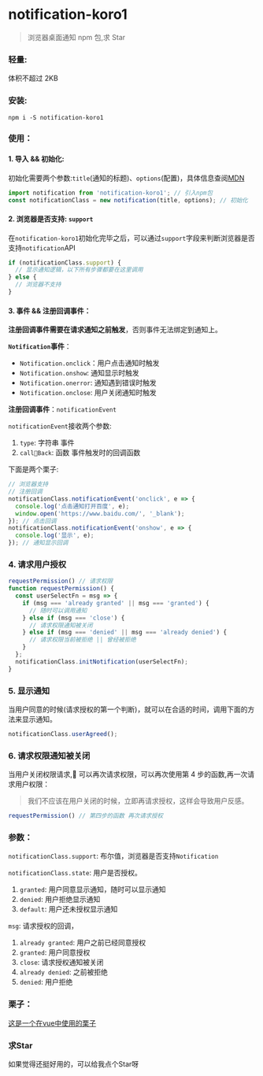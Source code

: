 # notification-koro1

> 浏览器桌面通知 npm 包,求 Star

### 轻量:

体积不超过 2KB

### 安装:

```
npm i -S notification-koro1
```

### 使用：

#### 1. 导入 && 初始化:

初始化需要两个参数:`title`(通知的标题)、`options`(配置)，具体信息查阅[MDN](https://developer.mozilla.org/zh-CN/docs/Web/API/notification)

```js
import notification from 'notification-koro1'; // 引入npm包
const notificationClass = new notification(title, options); // 初始化
```

#### 2. 浏览器是否支持: `support`

在`notification-koro1`初始化完毕之后，可以通过`support`字段来判断浏览器是否支持`notification`API

```js
if (notificationClass.support) {
  // 显示通知逻辑，以下所有步骤都要在这里调用
} else {
  // 浏览器不支持
}
```

#### 3. 事件 && 注册回调事件：

**注册回调事件需要在请求通知之前触发**，否则事件无法绑定到通知上。

**`Notification`事件**：

- `Notification.onclick`：用户点击通知时触发
- `Notification.onshow`: 通知显示时触发
- `Notification.onerror`: 通知遇到错误时触发
- `Notification.onclose`: 用户关闭通知时触发

**注册回调事件**：`notificationEvent`

`notificationEvent`接收两个参数:

1. `type`: 字符串 事件
2. `callBack`: 函数 事件触发时的回调函数

下面是两个栗子:

```js
// 浏览器支持
// 注册回调
notificationClass.notificationEvent('onclick', e => {
  console.log('点击通知打开百度', e);
  window.open('https://www.baidu.com/', '_blank');
}); // 点击回调
notificationClass.notificationEvent('onshow', e => {
  console.log('显示', e);
}); // 通知显示回调
```

### 4. 请求用户授权

```js
requestPermission() // 请求权限
function requestPermission() {
  const userSelectFn = msg => {
    if (msg === 'already granted' || msg === 'granted') {
      // 随时可以调用通知
    } else if (msg === 'close') {
      // 请求权限通知被关闭
    } else if (msg === 'denied' || msg === 'already denied') {
      // 请求权限当前被拒绝 || 曾经被拒绝
    }
  };
  notificationClass.initNotification(userSelectFn);
}
```

### 5. 显示通知

当用户同意的时候(请求授权的第一个判断)，就可以在合适的时间，调用下面的方法来显示通知。

```js
notificationClass.userAgreed();
```

### 6. 请求权限通知被关闭

当用户关闭权限请求, 可以再次请求权限，可以再次使用第 4 步的函数,再一次请求用户权限：

> 我们不应该在用户关闭的时候，立即再请求授权，这样会导致用户反感。

```js
requestPermission() // 第四步的函数 再次请求授权
```

### 参数：

`notificationClass.support`: 布尔值，浏览器是否支持`Notification`

`notificationClass.state`: 用户是否授权。

1. `granted`: 用户同意显示通知，随时可以显示通知
2. `denied`: 用户拒绝显示通知
3. `default`: 用户还未授权显示通知

`msg`: 请求授权的回调，

1. `already granted`: 用户之前已经同意授权
2. `granted`: 用户同意授权
3. `close`: 请求授权通知被关闭
4. `already denied`: 之前被拒绝
5. `denied`: 用户拒绝

### 栗子：

[这是一个在vue中使用的栗子](https://github.com/OBKoro1/notification-Koro1/blob/6749408e1225f4dbcb8101d2eeb4509381de380f/example.vue)

### 求Star

如果觉得还挺好用的，可以给我点个Star呀